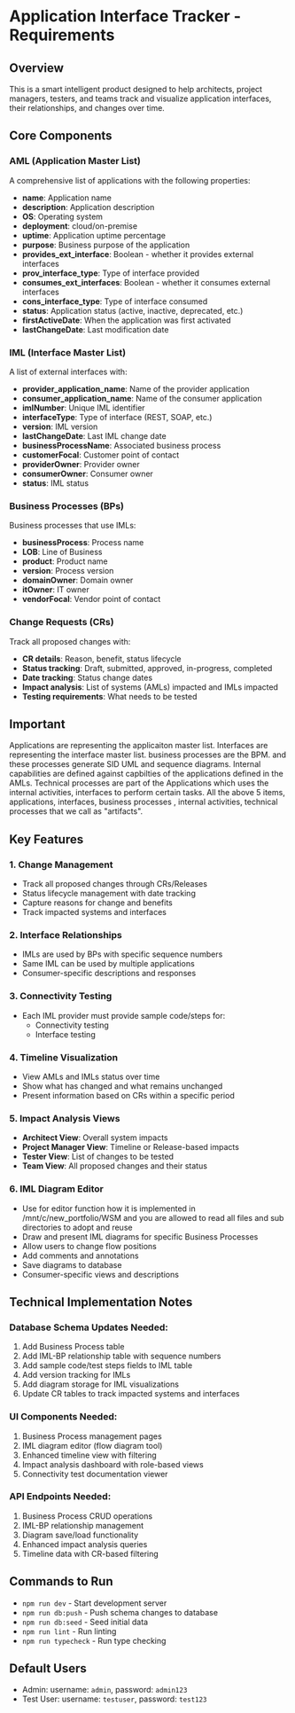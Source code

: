 # Application Interface Tracker - Requirements

## Overview
This is a smart intelligent product designed to help architects, project managers, testers, and teams track and visualize application interfaces, their relationships, and changes over time.

## Core Components

### AML (Application Master List)
A comprehensive list of applications with the following properties:
- **name**: Application name
- **description**: Application description
- **OS**: Operating system
- **deployment**: cloud/on-premise
- **uptime**: Application uptime percentage
- **purpose**: Business purpose of the application
- **provides_ext_interface**: Boolean - whether it provides external interfaces
- **prov_interface_type**: Type of interface provided
- **consumes_ext_interfaces**: Boolean - whether it consumes external interfaces
- **cons_interface_type**: Type of interface consumed
- **status**: Application status (active, inactive, deprecated, etc.)
- **firstActiveDate**: When the application was first activated
- **lastChangeDate**: Last modification date

### IML (Interface Master List)
A list of external interfaces with:
- **provider_application_name**: Name of the provider application
- **consumer_application_name**: Name of the consumer application
- **imlNumber**: Unique IML identifier
- **interfaceType**: Type of interface (REST, SOAP, etc.)
- **version**: IML version
- **lastChangeDate**: Last IML change date
- **businessProcessName**: Associated business process
- **customerFocal**: Customer point of contact
- **providerOwner**: Provider owner
- **consumerOwner**: Consumer owner
- **status**: IML status

### Business Processes (BPs)
Business processes that use IMLs:
- **businessProcess**: Process name
- **LOB**: Line of Business
- **product**: Product name
- **version**: Process version
- **domainOwner**: Domain owner
- **itOwner**: IT owner
- **vendorFocal**: Vendor point of contact

### Change Requests (CRs)
Track all proposed changes with:
- **CR details**: Reason, benefit, status lifecycle
- **Status tracking**: Draft, submitted, approved, in-progress, completed
- **Date tracking**: Status change dates
- **Impact analysis**: List of systems (AMLs) impacted and IMLs impacted
- **Testing requirements**: What needs to be tested

## Important
  Applications are representing the applicaiton master list.
  Interfaces are representing the interface master list.
  business processes are the BPM. and these processes generate SID UML and sequence diagrams.
  Internal capabilities are defined against capbilties of the applications defined in the AMLs.
  Technical processes are part of the Applications which uses the internal activities, interfaces to perform certain tasks.
  All the above 5 items, applications, interfaces, business processes , internal activities, technical processes that we call as "artifacts".

## Key Features

### 1. Change Management
- Track all proposed changes through CRs/Releases
- Status lifecycle management with date tracking
- Capture reasons for change and benefits
- Track impacted systems and interfaces

### 2. Interface Relationships
- IMLs are used by BPs with specific sequence numbers
- Same IML can be used by multiple applications
- Consumer-specific descriptions and responses

### 3. Connectivity Testing
- Each IML provider must provide sample code/steps for:
  - Connectivity testing
  - Interface testing

### 4. Timeline Visualization
- View AMLs and IMLs status over time
- Show what has changed and what remains unchanged
- Present information based on CRs within a specific period

### 5. Impact Analysis Views
- **Architect View**: Overall system impacts
- **Project Manager View**: Timeline or Release-based impacts
- **Tester View**: List of changes to be tested
- **Team View**: All proposed changes and their status

### 6. IML Diagram Editor
- Use for editor function how it is implemented in /mnt/c/new_portfolio/WSM and you are allowed to read all files and sub directories to adopt and reuse
- Draw and present IML diagrams for specific Business Processes
- Allow users to change flow positions
- Add comments and annotations
- Save diagrams to database
- Consumer-specific views and descriptions

## Technical Implementation Notes

### Database Schema Updates Needed:
1. Add Business Process table
2. Add IML-BP relationship table with sequence numbers
3. Add sample code/test steps fields to IML table
4. Add version tracking for IMLs
5. Add diagram storage for IML visualizations
6. Update CR tables to track impacted systems and interfaces

### UI Components Needed:
1. Business Process management pages
2. IML diagram editor (flow diagram tool)
3. Enhanced timeline view with filtering
4. Impact analysis dashboard with role-based views
5. Connectivity test documentation viewer

### API Endpoints Needed:
1. Business Process CRUD operations
2. IML-BP relationship management
3. Diagram save/load functionality
4. Enhanced impact analysis queries
5. Timeline data with CR-based filtering

## Commands to Run
- `npm run dev` - Start development server
- `npm run db:push` - Push schema changes to database
- `npm run db:seed` - Seed initial data
- `npm run lint` - Run linting
- `npm run typecheck` - Run type checking

## Default Users
- Admin: username: `admin`, password: `admin123`
- Test User: username: `testuser`, password: `test123`
